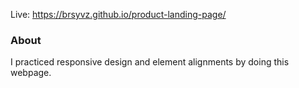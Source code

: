 Live: https://brsyvz.github.io/product-landing-page/

<h3>About</h3>
I practiced responsive design and element alignments by doing this webpage.
